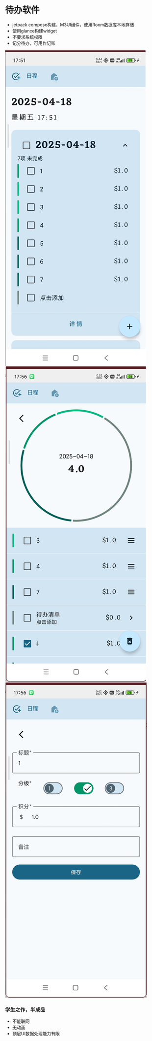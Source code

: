 # 待办软件

- jetpack compose构建，M3UI组件，使用Room数据库本地存储
- 使用glance构建widget
- 不要求系统权限
- 记分待办，可用作记账

![主页面](screenshots/main_screen.png) 
![日程页](screenshots/single_backlog.png)  
![待办页](screenshots/single_routine.png)
### 学生之作，半成品
- 不能联网
- 无动画
- 顶层UI数据处理能力有限